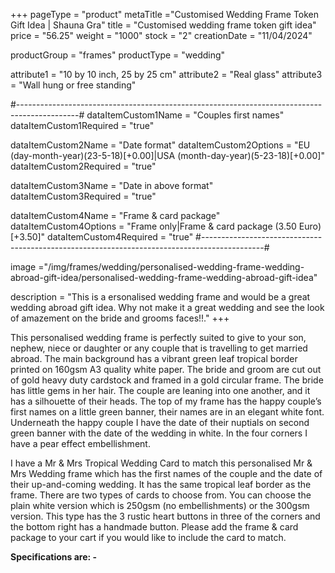 +++
pageType = "product"
metaTitle ="Customised Wedding Frame Token Gift Idea  | Shauna Gra"
title = "Customised wedding frame token gift idea"
price = "56.25"
weight = "1000"
stock = "2"
creationDate = "11/04/2024"

productGroup = "frames"
productType = "wedding"
 
attribute1 = "10 by 10 inch, 25 by 25 cm" 
attribute2 = "Real glass"
attribute3 = "Wall hung or free standing"
 
#---------------------------------------------------------------------------------------------#
dataItemCustom1Name = "Couples first names"
dataItemCustom1Required = "true"

dataItemCustom2Name = "Date format"
dataItemCustom2Options = "EU (day-month-year)(23-5-18)[+0.00]|USA (month-day-year)(5-23-18)[+0.00]"
dataItemCustom2Required = "true"

dataItemCustom3Name = "Date in above format"
dataItemCustom3Required = "true"

dataItemCustom4Name = "Frame & card package"
dataItemCustom4Options = "Frame only|Frame & card package (3.50 Euro)[+3.50]"
dataItemCustom4Required = "true"
#---------------------------------------------------------------------------------------------#
 
image ="/img/frames/wedding/personalised-wedding-frame-wedding-abroad-gift-idea/personalised-wedding-frame-wedding-abroad-gift-idea"

description = "This is a ersonalised wedding frame and would be a great wedding abroad gift idea. Why not make it a great wedding and see the look of amazement on the bride and grooms faces!!."
+++

This personalised wedding frame is perfectly suited to give to your son, nephew, niece or daughter or any couple that is travelling to get married abroad. The main background has a vibrant green leaf tropical border printed on 160gsm A3 quality white paper. The bride and groom are cut out of gold heavy duty cardstock and framed in a gold circular frame. The bride has little gems in her hair. The couple are leaning into one another, and it has a silhouette of their heads. The top of my frame has the happy couple’s first names on a little green banner, their names are in an elegant white font. Underneath the happy couple I have the date of their nuptials on second green banner with the date of the wedding in white. In the four corners I have a pear effect embellishment.

I have a Mr & Mrs Tropical Wedding Card to match this personalised Mr & Mrs Wedding frame which has the first names of the couple and the date of their up-and-coming wedding. It has the same tropical leaf border as the frame. There are two types of cards to choose from. You can choose the plain white version which is 250gsm (no embellishments) or the 300gsm version. This type has the 3 rustic heart buttons in three of the corners and the bottom right has a handmade button. Please add the frame & card package to your cart if you would like to include the card to match.

**Specifications are: -**
